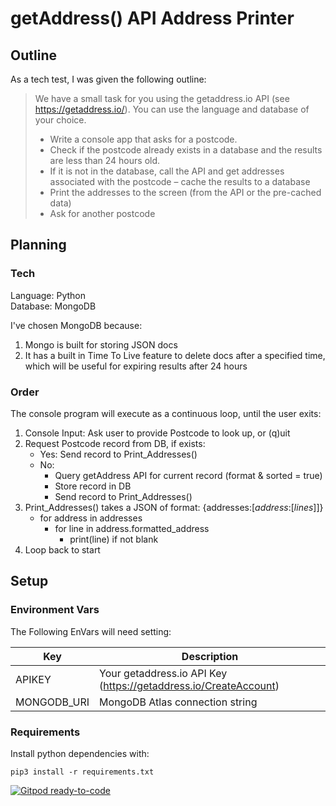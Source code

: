 # getAddress() API Address Printer

## Outline

As a tech test, I was given the following outline:
> We have a small task for you using the getaddress.io API (see <https://getaddress.io/>). You can use the language and database of your choice.
>
> - Write a console app that asks for a postcode.
> - Check if the postcode already exists in a database and the results are less than 24 hours old.
> - If it is not in the database, call the API and get addresses associated with the postcode – cache the results to a database
> - Print the addresses to the screen (from the API or the pre-cached data)
> - Ask for another postcode

## Planning

### Tech

Language: Python  
Database: MongoDB

I've chosen MongoDB because:

1. Mongo is built for storing JSON docs
2. It has a built in Time To Live feature to delete docs after a specified time, which will be useful for expiring results after 24 hours

### Order

The console program will execute as a continuous loop, until the user exits:

1. Console Input: Ask user to provide Postcode to look up, or (q)uit
2. Request Postcode record from DB, if exists:
    - Yes: Send record to Print_Addresses()
    - No:
      - Query getAddress API for current record (format & sorted = true)
      - Store record in DB
      - Send record to Print_Addresses()
3. Print_Addresses() takes a JSON of format: {addresses:[*address*:[*lines*]]}
    - for address in addresses
      - for line in address.formatted_address
        - print(line) if not blank
4. Loop back to start

## Setup

### Environment Vars

The Following EnVars will need setting:

| Key | Description |
|---|---|
APIKEY | Your getaddress.io API Key (<https://getaddress.io/CreateAccount>)
MONGODB_URI | MongoDB Atlas connection string

### Requirements

Install python dependencies with:

    pip3 install -r requirements.txt

[![Gitpod ready-to-code](https://img.shields.io/badge/Gitpod-ready--to--code-blue?logo=gitpod)](https://gitpod.io/#https://github.com/akenworthy87/getAddressAPI-Printer)

